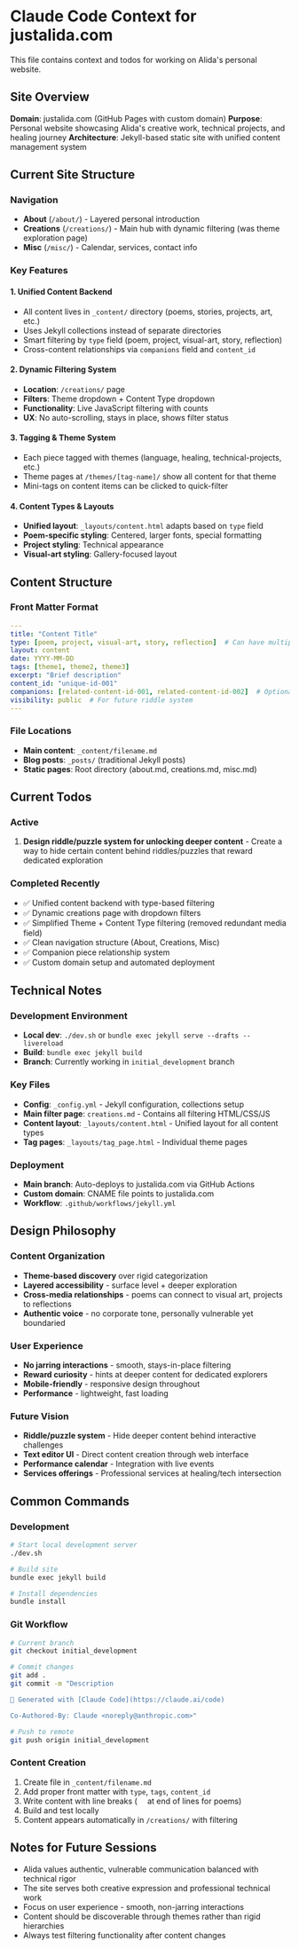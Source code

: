 # Claude Code Context for justalida.com

This file contains context and todos for working on Alida's personal website.

## Site Overview

**Domain**: justalida.com (GitHub Pages with custom domain)
**Purpose**: Personal website showcasing Alida's creative work, technical projects, and healing journey
**Architecture**: Jekyll-based static site with unified content management system

## Current Site Structure

### Navigation
- **About** (`/about/`) - Layered personal introduction
- **Creations** (`/creations/`) - Main hub with dynamic filtering (was theme exploration page)
- **Misc** (`/misc/`) - Calendar, services, contact info

### Key Features

#### 1. Unified Content Backend
- All content lives in `_content/` directory (poems, stories, projects, art, etc.)
- Uses Jekyll collections instead of separate directories
- Smart filtering by `type` field (poem, project, visual-art, story, reflection)
- Cross-content relationships via `companions` field and `content_id`

#### 2. Dynamic Filtering System
- **Location**: `/creations/` page
- **Filters**: Theme dropdown + Content Type dropdown  
- **Functionality**: Live JavaScript filtering with counts
- **UX**: No auto-scrolling, stays in place, shows filter status

#### 3. Tagging & Theme System
- Each piece tagged with themes (language, healing, technical-projects, etc.)
- Theme pages at `/themes/[tag-name]/` show all content for that theme
- Mini-tags on content items can be clicked to quick-filter

#### 4. Content Types & Layouts
- **Unified layout**: `_layouts/content.html` adapts based on `type` field
- **Poem-specific styling**: Centered, larger fonts, special formatting
- **Project styling**: Technical appearance
- **Visual-art styling**: Gallery-focused layout

## Content Structure

### Front Matter Format
```yaml
---
title: "Content Title"
type: [poem, project, visual-art, story, reflection]  # Can have multiple types
layout: content
date: YYYY-MM-DD
tags: [theme1, theme2, theme3]
excerpt: "Brief description"
content_id: "unique-id-001"
companions: [related-content-id-001, related-content-id-002]  # Optional
visibility: public  # For future riddle system
---
```

### File Locations
- **Main content**: `_content/filename.md`
- **Blog posts**: `_posts/` (traditional Jekyll posts)
- **Static pages**: Root directory (about.md, creations.md, misc.md)

## Current Todos

### Active
1. **Design riddle/puzzle system for unlocking deeper content** - Create a way to hide certain content behind riddles/puzzles that reward dedicated exploration

### Completed Recently
- ✅ Unified content backend with type-based filtering
- ✅ Dynamic creations page with dropdown filters  
- ✅ Simplified Theme + Content Type filtering (removed redundant media field)
- ✅ Clean navigation structure (About, Creations, Misc)
- ✅ Companion piece relationship system
- ✅ Custom domain setup and automated deployment

## Technical Notes

### Development Environment
- **Local dev**: `./dev.sh` or `bundle exec jekyll serve --drafts --livereload`
- **Build**: `bundle exec jekyll build`
- **Branch**: Currently working in `initial_development` branch

### Key Files
- **Config**: `_config.yml` - Jekyll configuration, collections setup
- **Main filter page**: `creations.md` - Contains all filtering HTML/CSS/JS
- **Content layout**: `_layouts/content.html` - Unified layout for all content types
- **Tag pages**: `_layouts/tag_page.html` - Individual theme pages

### Deployment
- **Main branch**: Auto-deploys to justalida.com via GitHub Actions
- **Custom domain**: CNAME file points to justalida.com
- **Workflow**: `.github/workflows/jekyll.yml`

## Design Philosophy

### Content Organization
- **Theme-based discovery** over rigid categorization
- **Layered accessibility** - surface level + deeper exploration
- **Cross-media relationships** - poems can connect to visual art, projects to reflections
- **Authentic voice** - no corporate tone, personally vulnerable yet boundaried

### User Experience
- **No jarring interactions** - smooth, stays-in-place filtering
- **Reward curiosity** - hints at deeper content for dedicated explorers
- **Mobile-friendly** - responsive design throughout
- **Performance** - lightweight, fast loading

### Future Vision
- **Riddle/puzzle system** - Hide deeper content behind interactive challenges
- **Text editor UI** - Direct content creation through web interface  
- **Performance calendar** - Integration with live events
- **Services offerings** - Professional services at healing/tech intersection

## Common Commands

### Development
```bash
# Start local development server
./dev.sh

# Build site
bundle exec jekyll build

# Install dependencies  
bundle install
```

### Git Workflow
```bash
# Current branch
git checkout initial_development

# Commit changes
git add .
git commit -m "Description

🤖 Generated with [Claude Code](https://claude.ai/code)

Co-Authored-By: Claude <noreply@anthropic.com>"

# Push to remote
git push origin initial_development
```

### Content Creation
1. Create file in `_content/filename.md`
2. Add proper front matter with `type`, `tags`, `content_id`
3. Write content with line breaks (`  ` at end of lines for poems)
4. Build and test locally
5. Content appears automatically in `/creations/` with filtering

## Notes for Future Sessions
- Alida values authentic, vulnerable communication balanced with technical rigor
- The site serves both creative expression and professional technical work
- Focus on user experience - smooth, non-jarring interactions
- Content should be discoverable through themes rather than rigid hierarchies
- Always test filtering functionality after content changes